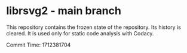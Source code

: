 # librsvg2 - main branch

This repository contains the frozen state of the repository.
Its history is cleared. It is used only for static code
analysis with Codacy.

Commit Time: 1712381704